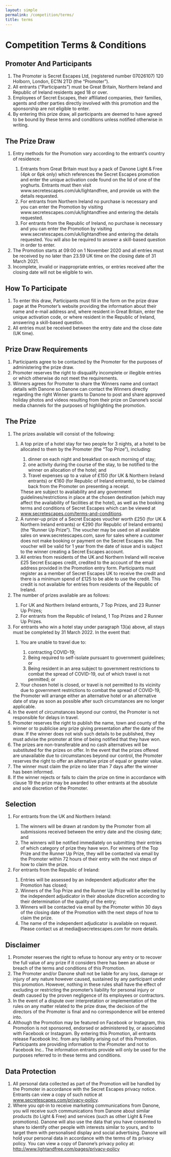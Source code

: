 ```yaml
---
layout: simple
permalink: /competition/terms/
title: terms
---
```

<!-- do I need "content-spacing" -->
<div class="container container--xl vpad--xxxl">
  <h1 class="h h--serif h--lg">Competition Terms & Conditions</h1>
  <div class="space--lg"></div>
  <h2 class="h h--serif h--xs">Promoter And Participants</h2>
  <ol class="continuing-list continuing-list--start">
    <li>The Promoter is Secret Escapes Ltd, (registered number 07026107) 120 Holborn, London, EC1N 2TD (the “Promoter”).</li>
    <li>All entrants (“Participants”) must be Great Britain, Northern Ireland and Republic of Ireland residents aged 18 or over.</li>
    <li>Employees of Secret Escapes, their affiliated companies, their families, agents and other parties directly involved with this promotion and the sponsorship are not eligible to enter.</li>
    <li>By entering this prize draw, all participants are deemed to have agreed to be bound by these terms and conditions unless notified otherwise in writing.</li>
  </ol>
  <div class="space--lg"></div>
  <h2 class="h h--serif h--xs">The Prize Draw</h2>
  <ol class="continuing-list">
    <li>
      <div>
        <div>Entry methods for the Promotion vary according to the entrant’s country of residence:
          <ol class="ol--no-space ol--letters">
            <li>Entrants from Great Britain must buy a pack of Danone Light & Free (4pk or 6pk only) which references the Secret Escapes promotion and enter the unique activation code found on the lid of one of the yoghurts. Entrants must then visit www.secretescapes.com/uk/lightandfree, and provide us with the details requested.</li>
            <li>For entrants from Northern Ireland no purchase is necessary and you can enter the Promotion by visiting www.secretescapes.com/uk/lightandfree and entering the details requested.</li>
            <li>For entrants from the Republic of Ireland, no purchase is necessary and you can enter the Promotion by visiting www.secretescapes.com/uk/lightandfree and entering the details requested. You will also be required to answer a skill-based question in order to enter.</li>
          </ol>
        </div>
      </div>
    </li>
    <li>The Promotion starts at 09:00 on 1 November 2020 and all entries must be received by no later than 23.59 UK time on the closing date of 31 March 2021.</li>
    <li>Incomplete, invalid or inappropriate entries, or entries received after the closing date will not be eligible to win.</li>
  </ol>
  <div class="space--lg"></div>
  <h2 class="h h--serif h--xs">How To Participate</h2>
  <ol class="continuing-list">
    <li>To enter this draw, Participants must fill in the form on the prize draw page at the Promoter’s website providing the information about their name and e-mail address and, where resident in Great Britain, enter the unique activation code, or where resident in the Republic of Ireland, answering a skill-based question.</li>
    <li>All entries must be received between the entry date and the close date (UK time).</li>
  </ol>
  <div class="space--lg"></div>
  <h2 class="h h--serif h--xs">Prize Draw Requirements</h2>
  <ol class="continuing-list">
    <li>Participants agree to be contacted by the Promoter for the purposes of administering the prize draw.</li>
    <li>Promoter reserves the right to disqualify incomplete or illegible entries or which otherwise do not meet the requirements.</li>
    <li>Winners agrees for Promoter to share the Winners name and contact details with Danone so Danone can contact the Winners directly regarding the right Winner grants to Danone to post and share approved holiday photos and videos resulting from their prize on Danone’s social media channels for the purposes of highlighting the promotion.</li>
  </ol>
  <div class="space--lg"></div>
  <h2 class="h h--serif h--xs">The Prize</h2>

  <ol class="continuing-list">
    <li>
      <div>
        <div>The prizes available will consist of the following:
          <ol class="ol--no-space ol--letters">
            <li>
              <div>
                <div>
                  A top prize of a hotel stay for two people for 3 nights, at a hotel to be allocated to them by the Promoter (the “Top Prize”), including:
                  <ol class="ol--no-space ol--roman">
                    <li>dinner on each night and breakfast on each morning of stay;</li>
                    <li>one activity during the course of the stay, to be notified to the winner on allocation of the hotel; and</li>
                    <li>Travel expenses up to a value of £150 (for UK & Northern Ireland entrants) or €160 (for Republic of Ireland entrants), to be claimed back from the Promoter on presenting a receipt.</li>
                  </ol>
                  These are subject to availability and any government guidelines/restrictions in place at the chosen destination (which may affect the availability of facilities at the hotel), as well as the booking terms and conditions of Secret Escapes which can be viewed at <a href="https://www.secretescapes.com/terms-and-conditions">www.secretescapes.com/terms-and-conditions</a>.
                </div>
              </div>
            </li>
            <li>A runner-up prize of a Secret Escapes voucher worth £250 (for UK & Northern Ireland entrants) or €290 (for Republic of Ireland entrants) (the “Runner Up Prize”). The voucher may be used on all available sales on www.secretescapes.com, save for sales where a customer does not make booking or payment on the Secret Escapes site. The voucher will be valid for 1 year from the date of issue and is subject to the winner creating a Secret Escapes account.</li>
            <li>All entries from residents of the UK and Northern Ireland will receive £25 Secret Escapes credit, credited to the account of the email address provided in the Promotion entry form. Participants must register as a member of Secret Escapes UK to receive the credit and there is a minimum spend of £125 to be able to use the credit. This credit is not available for entries from residents of the Republic of Ireland.</li>
          </ol>
        </div>
      </div>
    </li>
    <li>
      <div>
        <div>The number of prizes available are as follows:
          <ol class="ol--no-space ol--letters">
            <li>For UK and Northern Ireland entrants, 7 Top Prizes, and 23 Runner Up Prizes;</li>
            <li>For entrants from the Republic of Ireland, 1 Top Prizes and 2 Runner Up Prizes.</li>
          </ol>
        </div>
      </div>
    </li>
    <li>
      <div>
        <div>For entrants who win a hotel stay under paragraph 13(a) above, all stays must be completed by 31 March 2022. In the event that:
          <ol class="ol--no-space ol--letters">
            <li>
              <div>
                <div>
                  You are unable to travel due to:
                  <ol class="ol--no-space ol--roman">
                    <li>contracting COVID-19;</li>
                    <li>Being required to self-isolate pursuant to government guidelines; or</li>
                    <li>Being resident in an area subject to government restrictions to combat the spread of COVID-19, out of which travel is not permitted; or</li>
                  </ol>
                </div>
              </div>
            </li>
            <li>Your chosen hotel is closed, or travel is not permitted to its vicinity due to government restrictions to combat the spread of COVID-19,</li>
          </ol>
          the Promoter will arrange either an alternative hotel or an alternative date of stay as soon as possible after such circumstances are no longer applicable.
        </div>
      </div>
    </li>
    <li>In the event of circumstances beyond our control, the Promoter is not responsible for delays in travel.</li>
    <li>Promoter reserves the right to publish the name, town and county of the winner or to publicise any prize giving presentation after the date of the draw. If the winner does not wish such details to be published, they must advise the promoter at time of being notified that they have won.</li>
    <li>The prizes are non-transferable and no cash alternatives will be substituted for the prizes on offer. In the event that the prizes offered are unavailable due to circumstances beyond our control, the Promoter reserves the right to offer an alternative prize of equal or greater value.</li>
    <li>The winner must claim the prize no later than 7 days after the winner has been informed.</li>
    <li>If the winner rejects or fails to claim the prize on time in accordance with clause 19 the prize may be awarded to other entrants at the absolute and sole discretion of the Promoter.</li>
  </ol>
  <div class="space--lg"></div>
  <h2 class="h h--serif h--xs">Selection</h2>
  <ol class="continuing-list">
    <li>
      <div>
        <div>For entrants from the UK and Northern Ireland:
          <ol class="ol--no-space ol--letters">
            <li>The winners will be drawn at random by the Promoter from all submissions received between the entry date and the closing date; and</li>
            <li>The winners will be notified immediately on submitting their entries of which category of prize they have won. For winners of the Top Prize and the Runner Up Prize, they will be contacted via email by the Promoter within 72 hours of their entry with the next steps of how to claim the prize.</li>
          </ol>
        </div>
      </div>
    </li>
    <li>
      <div>
        <div>For entrants from the Republic of Ireland:
          <ol class="ol--no-space ol--letters">
            <li>Entries will be assessed by an independent adjudicator after the Promotion has closed;</li>
            <li>Winners of the Top Prize and the Runner Up Prize will be selected by the independent adjudicator in their absolute discretion according to their determination of the quality of the entry;</li>
            <li>Winners will be contacted via email by the Promoter within 30 days of the closing date of the Promotion with the next steps of how to claim the prize.</li>
            <li>The name of the independent adjudicator is available on request. Please contact us at media@secretescapes.com for more details.</li>
          </ol>
        </div>
      </div>
    </li>
  </ol>
  <div class="space--lg"></div>
  <h2 class="h h--serif h--xs">Disclaimer</h2>
  <ol class="continuing-list">
    <li>Promoter reserves the right to refuse to honour any entry or to recover the full value of any prize if it considers there has been an abuse or breach of the terms and conditions of this Promotion.</li>
    <li>The Promoter and/or Danone shall not be liable for any loss, damage or injury of any nature however caused, sustained by any participant under this promotion. However, nothing in these rules shall have the effect of excluding or restricting the promoter’s liability for personal injury or death caused by the proven negligence of its employees or contractors.</li>
    <li>In the event of a dispute over interpretation or implementation of the rules on any matter related to the prize draw, the decision of the directors of the Promoter is final and no correspondence will be entered into.</li>
    <li>Although the Promotion may be featured on Facebook or Instagram, this Promotion is not sponsored, endorsed or administered by, or associated with Facebook or Instagram. By entering this Promotion, all entrants release Facebook Inc. from any liability arising out of this Promotion. Participants are providing information to the Promoter and not to Facebook Inc.. The information entrants provide will only be used for the purposes referred to in these terms and conditions.</li>
  </ol>
  <div class="space--lg"></div>
  <h2 class="h h--serif h--xs">Data Protection</h2>
  <ol class="continuing-list">
    <li><div>All personal data collected as part of the Promotion will be handled by the Promoter in accordance with the Secret Escapes privacy notice. Entrants can view a copy of such notice at <a href="https://www.secretescapes.com/privacy-policy">www.secretescapes.com/privacy-policy</a>.</div></li>
    <li><div>Where you opt-in to receive marketing communications from Danone, you will receive such communications from Danone about similar products (to Light &amp; Free) and services (such as other Light &amp; Free promotions). Danone will also use the data that you have consented to share to identify other people with interests similar to yours, and to target them with personalised display and social advertising. Danone will hold your personal data in accordance with the terms of its privacy policy. You can view a copy of Danone’s privacy policy at: <a href="http://www.lightandfree.com/pages/privacy-policy">http://www.lightandfree.com/pages/privacy-policy</a></div></li>
  </ol>
</div>